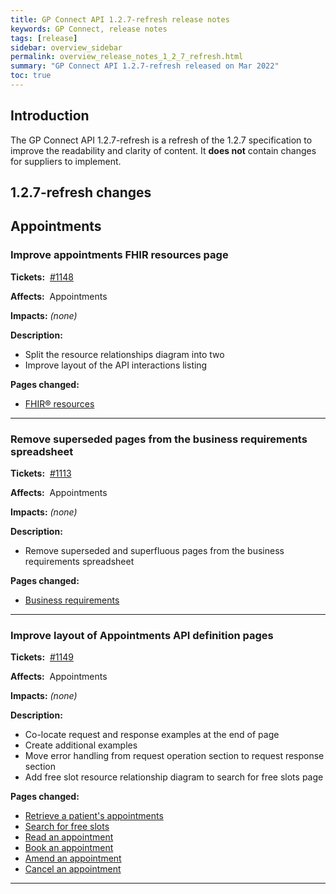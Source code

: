 ```yaml
---
title: GP Connect API 1.2.7-refresh release notes
keywords: GP Connect, release notes
tags: [release]
sidebar: overview_sidebar
permalink: overview_release_notes_1_2_7_refresh.html
summary: "GP Connect API 1.2.7-refresh released on Mar 2022"
toc: true
---
```


## Introduction ##

The GP Connect API 1.2.7-refresh is a refresh of the 1.2.7 specification to improve the readability and clarity of content.  It **does not** contain changes for suppliers to implement.

## 1.2.7-refresh changes ##

## Appointments ##

### Improve appointments FHIR resources page ###

**Tickets:**&nbsp; [#1148](https://github.com/nhsconnect/gpconnect/issues/1148)

**Affects:**&nbsp; Appointments

**Impacts:** *(none)*

**Description:**

- Split the resource relationships diagram into two
- Improve layout of the API interactions listing

**Pages changed:**

- [FHIR&reg; resources](datalibraryappointment.html)

---

### Remove superseded pages from the business requirements spreadsheet ###

**Tickets:**&nbsp; [#1113](https://github.com/nhsconnect/gpconnect/issues/1113)

**Affects:**&nbsp; Appointments

**Impacts:** *(none)*

**Description:**

- Remove superseded and superfluous pages from the business requirements spreadsheet

**Pages changed:**

- [Business requirements](appointments_requirements.html)

---

### Improve layout of Appointments API definition pages ###

**Tickets:**&nbsp; [#1149](https://github.com/nhsconnect/gpconnect/issues/1149)

**Affects:**&nbsp; Appointments

**Impacts:** *(none)*

**Description:**

- Co-locate request and response examples at the end of page
- Create additional examples
- Move error handling from request operation section to request response section
- Add free slot resource relationship diagram to search for free slots page

**Pages changed:**

- [Retrieve a patient's appointments](appointments_use_case_retrieve_a_patients_appointments.html)
- [Search for free slots](appointments_use_case_search_for_free_slots.html)
- [Read an appointment](appointments_use_case_read_an_appointment.html)
- [Book an appointment](appointments_use_case_book_an_appointment.html)
- [Amend an appointment](appointments_use_case_amend_an_appointment.html)
- [Cancel an appointment](appointments_use_case_cancel_an_appointment.html)

---
